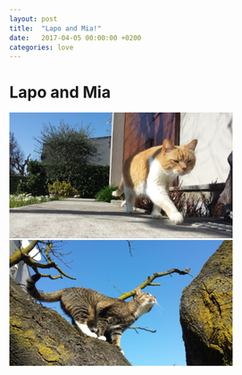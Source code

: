 ```yaml
---
layout: post
title:  "Lapo and Mia!"
date:   2017-04-05 00:00:00 +0200
categories: love
---
```

Lapo and Mia
===

<img src="/assets/Lapo.jpg" alt="Lapo" width="400" />  
<img src="/assets/Mia.jpg" alt="Lapo" width="400" />  